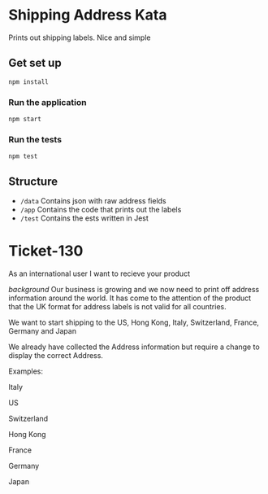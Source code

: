 # Shipping Address Kata

Prints out shipping labels. Nice and simple

## Get set up

`npm install`

### Run the application

`npm start`

### Run the tests 

`npm test`

## Structure

- `/data` Contains json with raw address fields
- `/app` Contains the code that prints out the labels
- `/test` Contains the ests written in Jest



# Ticket-130 
As an international user
I want to recieve your product

*background*
Our business is growing and we now need to print off address information around the world. It has come to the attention of the product that the UK format for address labels is not valid for all countries. 

We want to start shipping to the US, Hong Kong, Italy, Switzerland, France, Germany and Japan

We already have collected the Address information but require a change to display the correct Address. 

Examples:

Italy

US

Switzerland

Hong Kong

France

Germany

Japan
